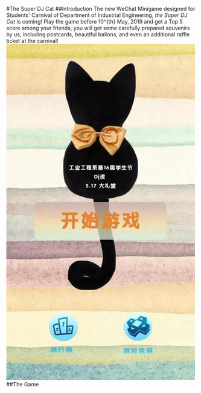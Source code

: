 #The Super DJ Cat
##Introduction
The new WeChat Minigame designed for Students' Carnival of Department of Industrial Engineering, *the Super DJ Cat* is coming!
Play the game before 10^{th} May, 2019 and get a Top 5 score among your friends, you will get some carefully prepared souvenirs by us, including postcards, beautiful ballons, and even an additional raffle ticket at the carnival!
![image](http://github.com/takuyara/the-super-dj-cat/raw/master/screenshots/startmenu.jpg)
##The Game
